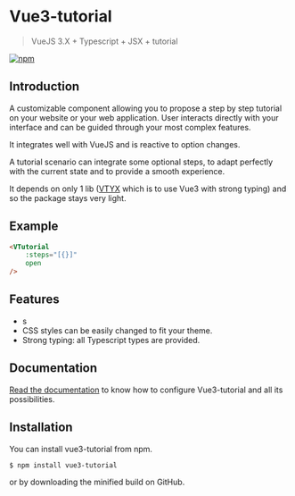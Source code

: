 # Vue3-tutorial

> VueJS 3.X + Typescript + JSX + tutorial

[![npm](https://img.shields.io/npm/v/vue3-tutorial.svg)](https://www.npmjs.com/package/vue3-tutorial)

## Introduction

A customizable component allowing you to propose a step by step tutorial on
your website or your web application.
User interacts directly with your interface and can be guided through your
most complex features.

It integrates well with VueJS and is reactive to option changes.

A tutorial scenario can integrate some optional steps, to adapt perfectly
with the current state and to provide a smooth experience.

It depends on only 1 lib ([VTYX](https://github.com/Intersec/vtyx) which is to use Vue3 with strong typing) and so the package stays very light.

## Example

```html
<VTutorial
    :steps="[{}]"
    open
/>
```

## Features

* s
* CSS styles can be easily changed to fit your theme.
* Strong typing: all Typescript types are provided.

## Documentation

[Read the documentation](./docs/main.md) to know how to configure Vue3-tutorial and all its possibilities.

## Installation

You can install vue3-tutorial from npm.

```shell
$ npm install vue3-tutorial
```

or by downloading the minified build on GitHub.
